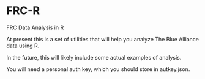 # FRC-R
FRC Data Analysis in R

At present this is a set of utilities that will help you analyze The Blue Alliance data using R.

In the future, this will likely include some actual examples of analysis.

You will need a personal auth key, which you should store in autkey.json.
